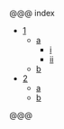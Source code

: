 @@@ index

* [1](1.md)
    - [a](1/a.md)
        + [i](1/a/i.md)
        + [ii](1/a/ii.md)
    - [b](1/b.md)
* [2](2.md)
    - [a](2/a.md)
    - [b](2/b.md)

@@@
